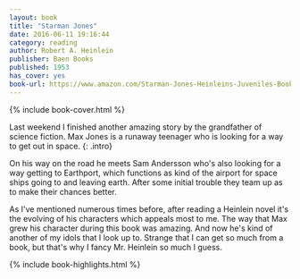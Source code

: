```yaml
---
layout: book
title: "Starman Jones"
date: 2016-06-11 19:16:44
category: reading
author: Robert A. Heinlein
publisher: Baen Books
published: 1953
has_cover: yes
book-url: https://www.amazon.com/Starman-Jones-Heinleins-Juveniles-Book-ebook/dp/B00APA1MLQ?ie=UTF8&ref_=r_soa_w_d
---
```

{% include book-cover.html %}

Last weekend I finished another amazing story by the grandfather of science fiction. Max Jones is a runaway teenager who is looking for a way to get out in space.
{: .intro}

On his way on the road he meets Sam Andersson who's also looking for a way getting to Earthport, which functions as kind of the airport for space ships going to and leaving earth. After some initial trouble they team up as to make their chances better.

As I've mentioned numerous times before, after reading a Heinlein novel it's the evolving of his characters which appeals most to me. The way that Max grew his character during this book was amazing. And now he's kind of another of my idols that I look up to. Strange that I can get so much from a book, but that's why I fancy Mr. Heinlein so much I guess.

{% include book-highlights.html %}
